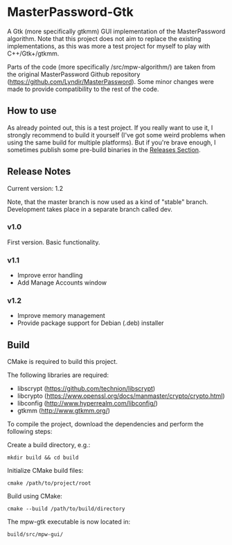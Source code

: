 # MasterPassword-Gtk
A Gtk (more specifically gtkmm) GUI implementation of the MasterPassword algorithm. Note that this project does not aim to replace the existing implementations, as this was more a test project for myself to play with C++/Gtk+/gtkmm. 

Parts of the code (more specifically /src/mpw-algorithm/) are taken from the original MasterPassword Github repository (https://github.com/Lyndir/MasterPassword). Some minor changes were made to provide compatibility to the rest of the code.

## How to use

As already pointed out, this is a test project. If you really want to use it, I strongly recommend to build it yourself (I've got some weird problems when using the same build for multiple platforms). But if you're brave enough, I sometimes publish some pre-build binaries in the [Releases Section](https://github.com/0xdelta/MasterPassword-Gtk/releases).


## Release Notes

Current version: 1.2

Note, that the master branch is now used as a kind of "stable" branch. Development takes place in a separate branch called dev.

### v1.0
First version. Basic functionality.

### v1.1
* Improve error handling
* Add Manage Accounts window

### v1.2
* Improve memory management
* Provide package support for Debian (.deb) installer

## Build
CMake is required to build this project.

The following libraries are required:
* libscrypt (https://github.com/technion/libscrypt)
* libcrypto (https://www.openssl.org/docs/manmaster/crypto/crypto.html)
* libconfig (http://www.hyperrealm.com/libconfig/)
* gtkmm (http://www.gtkmm.org/)

To compile the project, download the dependencies and perform the following steps:

Create a build directory, e.g.:

    mkdir build && cd build

Initialize CMake build files:

    cmake /path/to/project/root

Build using CMake:

    cmake --build /path/to/build/directory

The mpw-gtk executable is now located in:

    build/src/mpw-gui/
